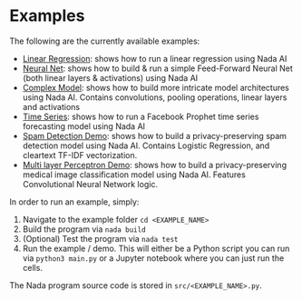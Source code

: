 # Examples

The following are the currently available examples:

- [Linear Regression](./linear_regression): shows how to run a linear regression using Nada AI
- [Neural Net](./neural_net): shows how to build & run a simple Feed-Forward Neural Net (both linear layers & activations) using Nada AI
- [Complex Model](./complex_model): shows how to build more intricate model architectures using Nada AI. Contains convolutions, pooling operations, linear layers and activations
- [Time Series](./time_series): shows how to run a Facebook Prophet time series forecasting model using Nada AI
- [Spam Detection Demo](./spam_detection): shows how to build a privacy-preserving spam detection model using Nada AI. Contains Logistic Regression, and cleartext TF-IDF vectorization.
- [Multi layer Perceptron Demo](./multi_layer_perceptron): shows how to build a privacy-preserving medical image classification model using Nada AI. Features Convolutional Neural Network logic.

In order to run an example, simply:
1. Navigate to the example folder `cd <EXAMPLE_NAME>`
2. Build the program via `nada build`
3. (Optional) Test the program via `nada test`
4. Run the example / demo. This will either be a Python script you can run via `python3 main.py` or a Jupyter notebook where you can just run the cells.

The Nada program source code is stored in `src/<EXAMPLE_NAME>.py`.
